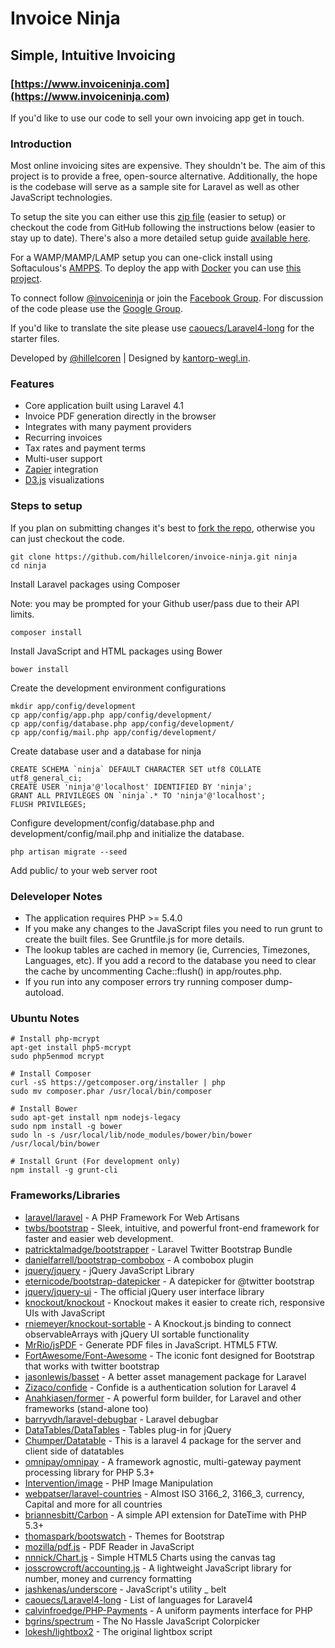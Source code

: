 # Invoice Ninja
## Simple, Intuitive Invoicing

### [https://www.invoiceninja.com](https://www.invoiceninja.com)

If you'd like to use our code to sell your own invoicing app get in touch.

### Introduction

Most online invoicing sites are expensive. They shouldn't be. The aim of this project is to provide a free, open-source alternative. Additionally, the hope is the codebase will serve as a sample site for Laravel as well as other JavaScript technologies.

To setup the site you can either use this [zip file](http://hillelcoren.com/invoice-ninja/self-hosting/) (easier to setup) or checkout the code from GitHub following the instructions below (easier to stay up to date). There's also a more detailed setup guide [available here](http://hillelcoren.com/invoice-ninja/laravel-ubuntu-virtualbox/). 

For a WAMP/MAMP/LAMP setup you can one-click install using Softaculous's [AMPPS](http://www.ampps.com/). To deploy the app with [Docker](http://www.docker.com/) you can use [this project](https://github.com/rollbrettler/Dockerfiles/tree/master/invoice-ninja).

To connect follow [@invoiceninja](https://twitter.com/invoiceninja) or join the [Facebook Group](https://www.facebook.com/invoiceninja). For discussion of the code please use the [Google Group](https://groups.google.com/d/forum/invoiceninja).

If you'd like to translate the site please use [caouecs/Laravel4-long](https://github.com/caouecs/Laravel4-lang) for the starter files.

Developed by [@hillelcoren](https://twitter.com/hillelcoren) | Designed by [kantorp-wegl.in](http://kantorp-wegl.in/).

### Features

* Core application built using Laravel 4.1
* Invoice PDF generation directly in the browser
* Integrates with many payment providers
* Recurring invoices
* Tax rates and payment terms
* Multi-user support
* [Zapier](https://zapier.com/) integration
* [D3.js](http://d3js.org/) visualizations

### Steps to setup

If you plan on submitting changes it's best to [fork the repo](https://help.github.com/articles/fork-a-repo), otherwise you can just checkout the code.

    git clone https://github.com/hillelcoren/invoice-ninja.git ninja
    cd ninja

Install Laravel packages using Composer

Note: you may be prompted for your Github user/pass due to their API limits. 

    composer install

Install JavaScript and HTML packages using Bower

    bower install

Create the development environment configurations

    mkdir app/config/development
    cp app/config/app.php app/config/development/
    cp app/config/database.php app/config/development/
    cp app/config/mail.php app/config/development/

Create database user and a database for ninja

    CREATE SCHEMA `ninja` DEFAULT CHARACTER SET utf8 COLLATE utf8_general_ci;
    CREATE USER 'ninja'@'localhost' IDENTIFIED BY 'ninja';
    GRANT ALL PRIVILEGES ON `ninja`.* TO 'ninja'@'localhost';
    FLUSH PRIVILEGES;

Configure development/config/database.php and development/config/mail.php and initialize the database.

    php artisan migrate --seed

Add public/ to your web server root

### Deleveloper Notes

* The application requires PHP >= 5.4.0
* If you make any changes to the JavaScript files you need to run grunt to create the built files. See Gruntfile.js for more details.
* The lookup tables are cached in memory (ie, Currencies, Timezones, Languages, etc). If you add a record to the database you need to clear the cache by uncommenting Cache::flush() in app/routes.php.
* If you run into any composer errors try running composer dump-autoload. 

### Ubuntu Notes

    # Install php-mcrypt
    apt-get install php5-mcrypt
    sudo php5enmod mcrypt

    # Install Composer
    curl -sS https://getcomposer.org/installer | php
    sudo mv composer.phar /usr/local/bin/composer

    # Install Bower
    sudo apt-get install npm nodejs-legacy
    sudo npm install -g bower
    sudo ln -s /usr/local/lib/node_modules/bower/bin/bower /usr/local/bin/bower

    # Install Grunt (For development only)
    npm install -g grunt-cli

### Frameworks/Libraries
* [laravel/laravel](https://github.com/laravel/laravel) - A PHP Framework For Web Artisans
* [twbs/bootstrap](https://github.com/twbs/bootstrap) - Sleek, intuitive, and powerful front-end framework for faster and easier web development.
* [patricktalmadge/bootstrapper](https://github.com/patricktalmadge/bootstrapper) - Laravel Twitter Bootstrap Bundle
* [danielfarrell/bootstrap-combobox](https://github.com/danielfarrell/bootstrap-combobox) - A combobox plugin 
* [jquery/jquery](https://github.com/jquery/jquery) - jQuery JavaScript Library
* [eternicode/bootstrap-datepicker](https://github.com/eternicode/bootstrap-datepicker) - A datepicker for @twitter bootstrap
* [jquery/jquery-ui](https://github.com/jquery/jquery-ui) - The official jQuery user interface library
* [knockout/knockout](https://github.com/knockout/knockout) - Knockout makes it easier to create rich, responsive UIs with JavaScript
* [rniemeyer/knockout-sortable](https://github.com/rniemeyer/knockout-sortable) - A Knockout.js binding to connect observableArrays with jQuery UI sortable functionality
* [MrRio/jsPDF](https://github.com/MrRio/jsPDF) - Generate PDF files in JavaScript. HTML5 FTW.
* [FortAwesome/Font-Awesome](https://github.com/FortAwesome/Font-Awesome) - The iconic font designed for Bootstrap that works with twitter bootstrap
* [jasonlewis/basset](https://github.com/jasonlewis/basset) - A better asset management package for Laravel
* [Zizaco/confide](https://github.com/Zizaco/confide) - Confide is a authentication solution for Laravel 4
* [Anahkiasen/former](https://github.com/Anahkiasen/former) - A powerful form builder, for Laravel and other frameworks (stand-alone too)
* [barryvdh/laravel-debugbar](https://github.com/barryvdh/laravel-debugbar) - Laravel debugbar
* [DataTables/DataTables](https://github.com/DataTables/DataTables) - Tables plug-in for jQuery
* [Chumper/Datatable](https://github.com/Chumper/Datatable) - This is a laravel 4 package for the server and client side of datatables
* [omnipay/omnipay](https://github.com/omnipay/omnipay) - A framework agnostic, multi-gateway payment processing library for PHP 5.3+
* [Intervention/image](https://github.com/Intervention/image) - PHP Image Manipulation
* [webpatser/laravel-countries](https://github.com/webpatser/laravel-countries) - Almost ISO 3166_2, 3166_3, currency, Capital and more for all countries
* [briannesbitt/Carbon](https://github.com/briannesbitt/Carbon) - A simple API extension for DateTime with PHP 5.3+
* [thomaspark/bootswatch](https://github.com/thomaspark/bootswatch) - Themes for Bootstrap
* [mozilla/pdf.js](https://github.com/mozilla/pdf.js) - PDF Reader in JavaScript
* [nnnick/Chart.js](https://github.com/nnnick/Chart.js) - Simple HTML5 Charts using the canvas tag
* [josscrowcroft/accounting.js](https://github.com/josscrowcroft/accounting.js) - A lightweight JavaScript library for number, money and currency formatting
* [jashkenas/underscore](https://github.com/jashkenas/underscore) - JavaScript's utility _ belt 
* [caouecs/Laravel4-long](https://github.com/caouecs/Laravel4-lang) - List of languages ​​for Laravel4
* [calvinfroedge/PHP-Payments](https://github.com/calvinfroedge/PHP-Payments) - A uniform payments interface for PHP
* [bgrins/spectrum](https://github.com/bgrins/spectrum) - The No Hassle JavaScript Colorpicker
* [lokesh/lightbox2](https://github.com/lokesh/lightbox2/) - The original lightbox script